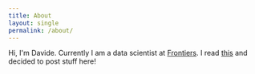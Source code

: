 ```yaml
---
title: About
layout: single
permalink: /about/
---
```


Hi, I'm Davide. Currently I am a data scientist at [Frontiers](https://www.frontiersin.org).
I read [this](https://medium.com/@racheltho/why-you-yes-you-should-blog-7d2544ac1045) and decided to post stuff here!